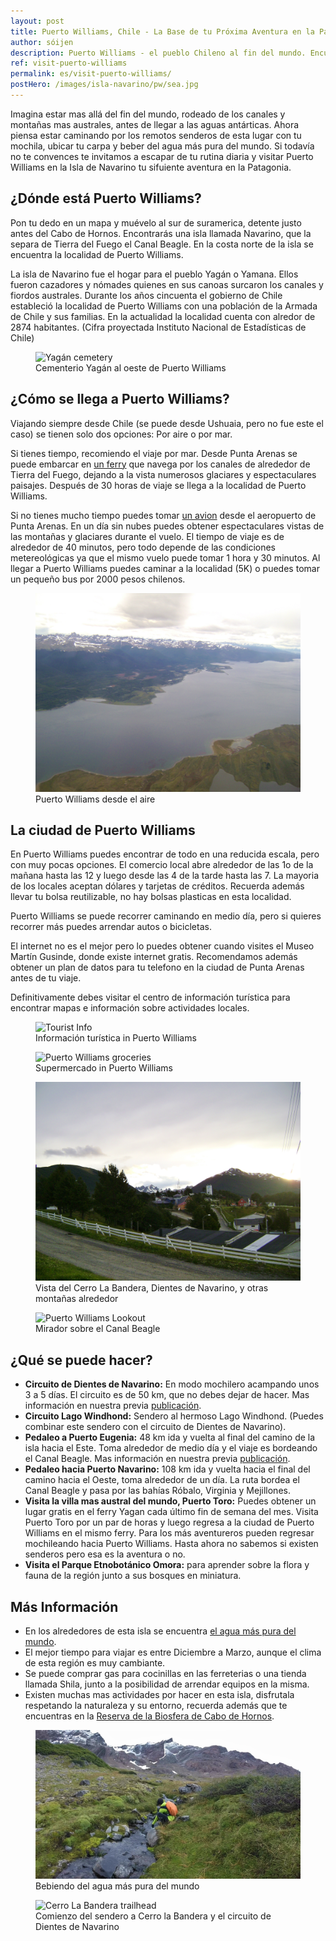 ```yaml
---
layout: post
title: Puerto Williams, Chile - La Base de tu Próxima Aventura en la Patagonia
author: sóijen
description: Puerto Williams - el pueblo Chileno al fin del mundo. Encuentra aquí información para empezar tu próxima aventura en la Patagonia.
ref: visit-puerto-williams
permalink: es/visit-puerto-williams/
postHero: /images/isla-navarino/pw/sea.jpg
---
```

Imagina estar mas allá del fin del mundo, rodeado de los canales y montañas mas australes, antes de llegar a las aguas antárticas. Ahora piensa estar caminando por los remotos senderos de esta lugar con tu mochila, ubicar tu carpa y beber del agua más pura del mundo. Si todavía no te convences te invitamos a escapar de tu rutina diaria y visitar Puerto Williams en la Isla de Navarino tu sifuiente aventura en la Patagonia.

<h2>¿Dónde está Puerto Williams?</h2>

Pon tu dedo en un mapa y muévelo al sur de suramerica, detente justo antes del Cabo de Hornos. Encontrarás una isla llamada Navarino, que la separa de Tierra del Fuego el Canal Beagle. En la costa norte de la isla se encuentra la localidad de Puerto Williams.

La isla de Navarino fue el hogar para el pueblo Yagán o Yamana. Ellos fueron cazadores y nómades quienes en sus canoas surcaron los canales y fiordos australes. Durante los años cincuenta el gobierno de Chile estableció la localidad de Puerto Williams con una población de la Armada de Chile y sus familias. En la actualidad la localidad cuenta con alredor de 2874 habitantes. (Cifra proyectada Instituto Nacional de Estadísticas de Chile)

<figure class="figure">
  <img class="image" src="/images/isla-navarino/pw/cemetery.jpg"
      alt="Yagán cemetery">
     <figcaption class="img-caption">Cementerio Yagán al oeste de Puerto Williams</figcaption>
</figure>

<h2>¿Cómo se llega a Puerto Williams?</h2>

Viajando siempre desde Chile (se puede desde Ushuaia, pero no fue este el caso) se tienen solo dos opciones: Por aire o por mar.

Si tienes tiempo, recomiendo el viaje por mar. Desde Punta Arenas se puede embarcar en <a href="http://www.tabsa.cl/" target="_blank">un ferry</a> que navega por los canales de alrededor de Tierra del Fuego, dejando a la vista numerosos glaciares y espectaculares paisajes. Después de 30 horas de viaje se llega a la localidad de Puerto Williams.

Si no tienes mucho tiempo puedes tomar <a href="http://dapairline.com/" target="_blank">un avion</a> desde el aeropuerto de Punta Arenas. En un día sin nubes puedes obtener espectaculares vistas de las montañas y glaciares durante el vuelo. El tiempo de viaje es de alrededor de 40 minutos, pero todo depende de las condiciones metereológicas ya que el mismo vuelo puede tomar 1 hora y 30 minutos. Al llegar a Puerto Williams puedes caminar a la localidad (5K) o puedes tomar un pequeño bus por 2000 pesos chilenos.

<figure class="figure">
  <img class="image" src="/images/isla-navarino/pw/plane.jpg"
      alt="Puerto Williams by Air">
     <figcaption class="img-caption">Puerto Williams desde el aire</figcaption>
</figure>

<h2>La ciudad de Puerto Williams</h2>

En Puerto Williams puedes encontrar de todo en una reducida escala, pero con muy pocas opciones. El comercio local abre alrededor de las 1o de la mañana hasta las 12 y luego desde las 4 de la tarde hasta las 7. La mayoria de los locales aceptan dólares y tarjetas de créditos. Recuerda además llevar tu bolsa reutilizable, no hay bolsas plasticas en esta localidad.

Puerto Williams se puede recorrer caminando en medio día, pero si quieres recorrer más puedes arrendar autos o bicicletas.

El internet no es el mejor pero lo puedes obtener cuando visites el Museo Martín Gusinde, donde existe internet gratis. Recomendamos además obtener un plan de datos para tu telefono en la ciudad de Punta Arenas antes de tu viaje.

Definitivamente debes visitar el centro de información turística para encontrar mapas e información sobre actividades locales.

<figure class="figure">
  <img class="image" src="/images/isla-navarino/pw/touristinfo.jpg"
      alt="Tourist Info">
     <figcaption class="img-caption">Información turística in Puerto Williams</figcaption>
</figure>
<figure class="figure">
  <img class="image" src="/images/isla-navarino/pw/road.jpg"
      alt="Puerto Williams groceries">
     <figcaption class="img-caption">Supermercado in Puerto Williams</figcaption>
</figure>
<figure class="figure">
  <img class="image" src="/images/isla-navarino/pw/dientes-mirador.jpg"
      alt="View of the Dientes">
     <figcaption class="img-caption">Vista del Cerro La Bandera, Dientes de Navarino, y otras montañas alrededor</figcaption>
</figure>
<figure class="figure">
  <img class="image" src="/images/isla-navarino/pw/mirador.jpg"
      alt="Puerto Williams Lookout">
     <figcaption class="img-caption">Mirador sobre el Canal Beagle</figcaption>
</figure>

<h2>¿Qué se puede hacer?</h2>
<ul class="post-stats bullets">
<li><strong>Circuito de Dientes de Navarino:</strong> En modo mochilero acampando unos 3 a 5 días.  El circuito es de 50 km, que no debes dejar de hacer. Mas información en nuestra previa <a href="/es/trail-running-dientes-de-navarino/">publicación</a>.</li>
<li><strong>Circuito Lago Windhond:</strong> Sendero al hermoso Lago Windhond. (Puedes combinar este sendero con el circuito de Dientes de Navarino).</li>
<li><strong>Pedaleo a Puerto Eugenia:</strong> 48 km ida y vuelta al final del camino de la isla hacia el Este. Toma alrededor de medio día y el viaje es bordeando el Canal Beagle. Mas información en nuestra previa <a href="/es/bike-isla-navarino/">publicación</a>.</li>
<li><strong>Pedaleo hacia  Puerto Navarino:</strong> 108 km ida y vuelta hacia el final del camino hacia el Oeste, toma alrededor de un día. La ruta bordea el Canal Beagle y pasa por las bahías Róbalo, Virginia y Mejillones.</li>
<li><strong>Visita la villa mas austral del mundo, Puerto Toro:</strong>  Puedes obtener un lugar gratis en el ferry Yagan cada último fin de semana del mes. Visita Puerto Toro por un par de horas y luego regresa a la ciudad de Puerto Williams en el mismo ferry. Para los más aventureros pueden regresar mochileando hacia Puerto Williams. Hasta ahora no sabemos si existen senderos pero esa es la aventura o no.</li>
<li><strong>Visita el Parque Etnobotánico Omora:</strong> para aprender sobre la flora y fauna de la región junto a sus bosques en miniatura. </li>
</ul>

<h2>Más Información</h2>
<ul class="post-stats bullets">
<li>En los alrededores de esta isla se encuentra <a href="http://portal.mma.gob.cl/certifican-que-el-agua-mas-pura-del-mundo-esta-en-magallanes/" target="_blank">el agua más pura del mundo</a>.</li>
<li>El mejor tiempo para viajar es entre Diciembre a Marzo, aunque el clima de esta región es muy cambiante.</li>
<li>Se puede comprar gas para cocinillas en las ferreterias o una tienda llamada Shila, junto a la posibilidad de arrendar equipos en la misma.</li>
<li>Existen muchas mas actividades por hacer en esta isla, disfrutala respetando la naturaleza y su entorno, recuerda además que te encuentras en la <a href="http://www.ptowilliams.cl/Reserva_de_la_Biosfera.html" target="_blank">Reserva de la Biosfera de Cabo de Hornos</a>.</li>
</ul>

<figure class="figure">
  <img class="image" src="/images/isla-navarino/pw/water.jpg"
      alt="River">
     <figcaption class="img-caption">Bebiendo del agua más pura del mundo</figcaption>
</figure>
<figure class="figure">
  <img class="image" src="/images/isla-navarino/pw/cerro-bandera.jpg"
      alt="Cerro La Bandera trailhead">
     <figcaption class="img-caption">Comienzo del sendero a Cerro la Bandera y el circuito de Dientes de Navarino</figcaption>
</figure>
